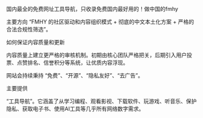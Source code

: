 国内最全的免费网址工具导航，只收录免费国内最好用的！做中国的fmhy

主要方向
“FMHY 的社区驱动和内容组织模式 + 彻底的中文本土化方案 + 严格的合法合规性筛选”。

如何保证内容质量和更新

内容质量上建立更严格的审核机制。初期由核心团队严格把关，后期引入用户投票、点赞排名、信誉积分等系统，让优质内容浮现。

网站会持续秉持 “免费”、“开源”、“隐私友好”、“去广告”。

主要提供 

“工具导航”。它涵盖了从学习编程、观看影视、下载软件、玩游戏、听音乐、保护隐私、获取电子书、使用AI工具等几乎所有网络数字需求。
